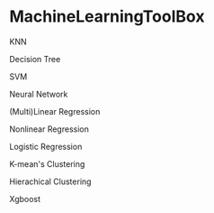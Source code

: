 # MachineLearningToolBox

KNN

Decision Tree

SVM

Neural Network

(Multi)Linear Regression

Nonlinear Regression

Logistic Regression

K-mean's Clustering

Hierachical Clustering

Xgboost
